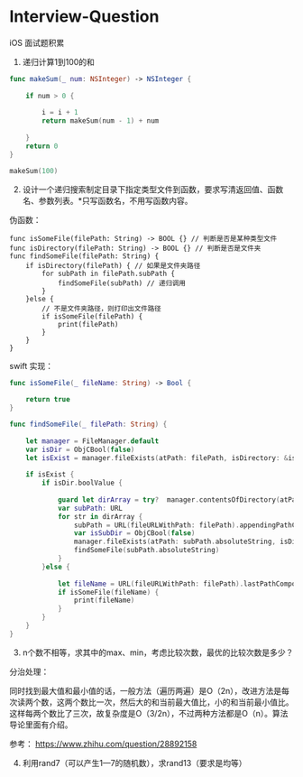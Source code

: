 # Interview-Question
iOS 面试题积累

1. 递归计算1到100的和	

```swift
func makeSum(_ num: NSInteger) -> NSInteger {
    
    if num > 0 {
        
        i = i + 1
        return makeSum(num - 1) + num
        
    }
    return 0
}

makeSum(100)
```

2. 设计一个递归搜索制定目录下指定类型文件到函数，要求写清返回值、函数名、参数列表。*只写函数名，不用写函数内容。

伪函数：

```
func isSomeFile(filePath: String) -> BOOL {} // 判断是否是某种类型文件
func isDirectory(filePath: String) -> BOOL {} // 判断是否是文件夹
func findSomeFile(filePath: String) {
    if isDirectory(filePath) { // 如果是文件夹路径
        for subPath in filePath.subPath {
            findSomeFile(subPath) // 递归调用
        }
    }else { 
        // 不是文件夹路径，则打印出文件路径
        if isSomeFile(filePath) {
            print(filePath)
        }
    }
}
```

swift 实现：

```swift
func isSomeFile(_ fileName: String) -> Bool {
    
    return true
}

func findSomeFile(_ filePath: String) {
    
    let manager = FileManager.default
    var isDir = ObjCBool(false)
    let isExist = manager.fileExists(atPath: filePath, isDirectory: &isDir)
    
    if isExist {
        if isDir.boolValue {
            
            guard let dirArray = try?  manager.contentsOfDirectory(atPath: filePath) else { return }
            var subPath: URL
            for str in dirArray {
                subPath = URL(fileURLWithPath: filePath).appendingPathComponent(str)
                var isSubDir = ObjCBool(false)
                manager.fileExists(atPath: subPath.absoluteString, isDirectory: &isSubDir)
                findSomeFile(subPath.absoluteString)
            }
        }else {
            
            let fileName = URL(fileURLWithPath: filePath).lastPathComponent
            if isSomeFile(fileName) {
                print(fileName)
            }
        }
    }
}
```



3. n个数不相等，求其中的max、min，考虑比较次数，最优的比较次数是多少？

分治处理：

同时找到最大值和最小值的话，一般方法（遍历两遍）是O（2n），改进方法是每次读两个数，这两个数比一次，然后大的和当前最大值比，小的和当前最小值比。这样每两个数比了三次，故复杂度是O（3/2n），不过两种方法都是O（n）。算法导论里面有介绍。

参考： https://www.zhihu.com/question/28892158

4. 利用rand7（可以产生1—7的随机数），求rand13（要求是均等）







